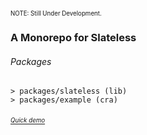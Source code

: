<sub><sup>NOTE: Still Under Development.</sup></sub>
### A Monorepo for Slateless
###### Packages
```
> packages/slateless (lib)
> packages/example (cra)
```
###### [*<sub><sup>Quick demo</sup></sub>*](https://emisa.me/npm/slateless)